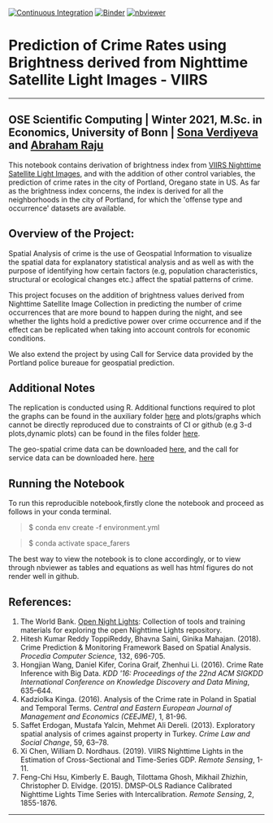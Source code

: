 [![Continuous Integration](https://github.com/OpenSourceEconomics/ose-scientific-computing-course-space_farers/actions/workflows/ci.yml/badge.svg)](https://github.com/OpenSourceEconomics/ose-data-science-course-project-Abraham-newbie/actions/workflows/ci.yml) [![Binder](https://mybinder.org/badge_logo.svg)](https://mybinder.org/v2/gh/ose-scientific-computing-course-space_farers/master?filepath=project_notebook.ipynb)
[![nbviewer](https://raw.githubusercontent.com/jupyter/design/master/logos/Badges/nbviewer_badge.svg)](https://nbviewer.jupyter.org/github/OpenSourceEconomics/ose-scientific-computing-course-space_farers/blob/master/project_notebook.ipynb)



# Prediction of Crime Rates using Brightness derived from Nighttime Satellite Light Images - VIIRS

---
OSE Scientific Computing | Winter 2021, M.Sc. in Economics, University of Bonn | [Sona Verdiyeva](https://github.com/s6soverd) and [Abraham Raju](https://github.com/Abraham-newbie)
---

This notebook contains derivation of brightness index from [VIIRS Nighttime Satellite Light Images](https://developers.google.com/earth-engine/datasets/catalog/NOAA_VIIRS_DNB_MONTHLY_V1_VCMSLCFG), and with the addition of other control variables, the prediction of crime rates in the city of Portland, Oregano state in US. As far as the brightness index concerns, the index is derived for all the neighborhoods in the city of Portland, for which the 'offense type and occurrence' datasets are available. 


## Overview of the Project:

Spatial Analysis of crime is the use of Geospatial Information to visualize the spatial data for explanatory statistical analysis and as well as with the purpose of identifying how certain factors (e.g, population characteristics, structural or ecological changes etc.) affect the spatial patterns of crime.  

This project focuses on the addition of brightness values derived from Nighttime Satellite Image Collection in predicting the number of crime occurrences that are more bound to happen during the night, and see whether the lights hold a predictive power over crime occurrence and if the effect can be replicated when taking into account controls for economic conditions. 

We also extend the project by using Call for Service data provided by the Portland police bureaue for geospatial prediction.<br>



## Additional Notes

The replication is conducted using R. Additional functions required to plot the graphs can be found in the auxiliary folder [here](https://github.com/OpenSourceEconomics/ose-scientific-computing-course-space_farers/tree/master/auxiliary) and plots/graphs which cannot be directly reproduced due to constraints of CI or github (e.g 3-d plots,dynamic plots) can be found in the files folder [here](https://github.com/OpenSourceEconomics/ose-scientific-computing-course-space_farers/tree/master/Figures).

The geo-spatial crime data can be downloaded [here](https://www.portlandoregon.gov/police/71978), and the call for service data can be downloaded here. [here](https://www.portlandoregon.gov/police/76454)



## Running the Notebook

To run this reproducible notebook,firstly clone the notebook and proceed as follows in your conda terminal.

> $ conda env create -f environment.yml

> $ conda activate space_farers

The best way to view the notebook is to clone accordingly, or to view through nbviewer as tables and equations as well has html figures do not render well in github.




## References:

1. The World Bank. [Open Night Lights](https://github.com/worldbank/OpenNightLights): Collection of tools and training materials for exploring the open Nighttime Lights repository. <br>
2. Hitesh Kumar Reddy ToppiReddy, Bhavna Saini, Ginika Mahajan. (2018). Crime Prediction & Monitoring Framework Based on Spatial Analysis. *Procedia Computer Science*, 132, 696-705. <br>
3. Hongjian Wang, Daniel Kifer, Corina Graif, Zhenhui Li. (2016). Crime Rate Inference with Big Data. *KDD '16: Proceedings of the 22nd ACM SIGKDD International Conference on Knowledge Discovery and Data Mining*,  635–644. <br>
4. Kadziolka Kinga. (2016). Analysis of the Crime rate in Poland in Spatial and Temporal Terms. *Central and Eastern European Journal of Management and Economics (CEEJME)*, 1, 81-96. <br>
5. Saffet Erdogan, Mustafa Yalcin, Mehmet Ali Dereli. (2013). Exploratory spatial analysis of crimes against property in Turkey. *Crime Law and Social Change*, 59, 63–78. <br>
6. Xi Chen, William D. Nordhaus. (2019). VIIRS Nighttime Lights in the Estimation of Cross-Sectional and Time-Series GDP. *Remote Sensing*, 1-11. <br>
7. Feng-Chi Hsu, Kimberly E. Baugh, Tilottama Ghosh, Mikhail Zhizhin, Christopher D. Elvidge. (2015). DMSP-OLS Radiance Calibrated Nighttime Lights Time Series with Intercalibration. *Remote Sensing*, 2, 1855-1876.


---






